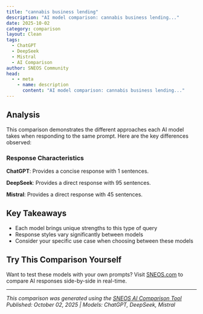 ```yaml
---
title: "cannabis business lending"
description: "AI model comparison: cannabis business lending..."
date: 2025-10-02
category: comparison
layout: Clean
tags:
  - ChatGPT
  - DeepSeek
  - Mistral
  - AI Comparison
author: SNEOS Community
head:
  - - meta
    - name: description
      content: "AI model comparison: cannabis business lending..."
---
```


<ChatComparison
  title="cannabis business lending"
  prompt="cannabis business lending"
  :responses='{"ChatGPT": "Cannabis business lending refers to the financing options available specifically for businesses in the cannabis industry. Given the unique legal and regulatory challenges associated with cannabis, such as its federal prohibition in the United States, traditional financing options are often limited, leading to the emergence of specialized lenders and financing solutions tailored to this sector.\n\n### Key Considerations in Cannabis Business Lending\n\n1. **Legal Status**:\n - The cannabis industry is legal in several states, but it remains illegal federally in the U.S. This discrepancy creates unique challenges for businesses seeking capital, as traditional banks and financial institutions often shy away from lending to cannabis businesses due to federal regulations.\n\n2. **Types of Financing Options**:\n - **Private Equity and Venture Capital**: Many cannabis startups seek funding from private investors or venture capitalists who are willing to invest in the high-risk industry.\n - **Specialized Cannabis Lenders**: Some companies specialize in providing loans to cannabis businesses, understanding the legal environment and the associated risks.\n - **Crowdfunding**: Crowdfunding platforms can also be a source of capital, allowing businesses to raise funds from a larger pool of investors.\n - **Merchant Cash Advances**: This is a popular option where a lender provides a sum of money upfront, which the business pays back through a percentage of its daily credit card sales.\n - **Real Estate Financing**: Many cannabis businesses require real estate, and there are lenders that focus on providing mortgages or financing options for cannabis-related properties.\n\n3. **Challenges**:\n - **High Interest Rates**: Due to the perceived risk of the cannabis industry, interest rates for loans can be significantly higher than traditional lending.\n - **Lack of Banking Services**: Many cannabis businesses are unbanked or underbanked, making it difficult to manage cash flow and finances.\n - **Regulatory Compliance**: Lenders often require extensive documentation to ensure compliance with state regulations, which can complicate the lending process.\n\n4. **Lending Criteria**:\n - Cannabis businesses seeking loans usually need to provide comprehensive business plans, financial statements, and proof of compliance with local and state regulations.\n\n5. **Future Trends**:\n - As more states legalize cannabis and discussions regarding federal legalization progress, there may be increased opportunities for cannabis business lending, including a wider array of financial products and potentially lower interest rates.\n\n### Conclusion\n\nCannabis business lending is a complex and evolving field. Entrepreneurs in the cannabis space should carefully evaluate their financing options, be prepared for stringent compliance requirements, and seek out lenders who specialize in or understand the unique aspects of the cannabis industry. Networking within cannabis industry groups and seeking guidance from professionals familiar with cannabis finance can also be beneficial.", "DeepSeek": "Of course. This is a complex and rapidly evolving area of finance. Here\u2019s a comprehensive breakdown of cannabis business lending, covering the challenges, types of lenders, loan products, and key considerations.\n\n### The Core Challenge: Federal Illegality\n\nThe single biggest hurdle for cannabis businesses seeking financing is the conflict between state and federal law in the United States.\n\n* **State Level:** Medical and/or recreational cannabis is legal in many states.\n* **Federal Level:** Cannabis remains a **Schedule I controlled substance** under the Controlled Substances Act. This makes it illegal federally.\n\nThis conflict creates a massive risk for traditional lenders (banks and credit unions that are FDIC-insured or have a federal charter):\n\n* **Money Laundering \u0026 Banking Secrecy Act:** Handling funds from a federally illegal activity can be prosecuted as money laundering.\n* **Federal Regulatory Action:** Banks risk having their charters revoked or facing severe penalties from federal regulators.\n* **Reputational Risk:** Many traditional financial institutions are unwilling to be associated with the industry.\n\nAs a result, most cannabis businesses are **unbanked or underbanked**, operating primarily in cash, which creates safety and logistical nightmares.\n\n---\n\n### Types of Lenders in the Cannabis Space\n\nBecause traditional bank loans are largely unavailable, a specialized and alternative lending market has emerged.\n\n#### 1. Specialized Cannabis Banks \u0026 Credit Unions (MSBs)\nThese are state-chartered financial institutions that have chosen to serve the cannabis industry, despite the federal risk. They operate under strict guidance from the Financial Crimes Enforcement Network (FinCEN) and must file extensive suspicious activity reports (SARs).\n\n* **How they lend:** They typically offer basic banking services (checking accounts, armored car services) and some commercial loans. Their underwriting is extremely rigorous.\n* **Best for:** Established, compliant businesses looking for a full banking relationship and potentially real estate-secured loans.\n\n#### 2. Private Debt Funds \u0026 Alternative Lenders\nThis is the most active segment of the cannabis lending market. These are private investment firms that raise capital from institutional investors, family offices, and high-net-worth individuals specifically to lend to cannabis companies.\n\n* **How they lend:** They offer various loan products (see below) but at a higher cost than traditional loans to compensate for the perceived risk and regulatory burden.\n* **Best for:** Well-capitalized businesses needing growth capital, acquisition financing, or working capital.\n\n#### 3. Hard Money / Asset-Based Lenders\nThese lenders focus almost entirely on the collateral, not the business\u0027s cash flow or credit. The loan is secured by hard assets.\n\n* **How they lend:** Loans are based on a percentage of the value of real estate, equipment, or other tangible assets.\n* **Best for:** Businesses with significant real estate or expensive equipment who need fast funding and can accept high interest rates.\n\n#### 4. Private Equity \u0026 Venture Capital (Equity, not Debt)\nWhile not a \u0022loan,\u0022 this is a critical source of capital. Instead of lending money, these firms buy an ownership stake (equity) in the company.\n\n* **How they \u0022lend\u0022:** They provide capital in exchange for shares and often a seat on the board. This is dilutive to the original owners.\n* **Best for:** High-growth startups with a strong story and potential for massive scale, where founders are willing to give up some control.\n\n---\n\n### Common Cannabis Loan Products\n\n#### 1. Real Estate Loans\n* **What it is:** A loan to purchase, refinance, or develop property (e.g., a cultivation facility, dispensary building, manufacturing warehouse).\n* **Collateral:** The real estate itself.\n* **Typical LTV (Loan-to-Value):** 50-65%. (You need significant skin in the game).\n\n#### 2. Equipment Financing\n* **What it is:** A loan to purchase specific equipment (e.g., extraction machines, climate control systems, POS systems).\n* **Collateral:** The equipment being financed.\n* **Note:** Lenders will often want a UCC-1 lien on other business assets as well.\n\n#### 3. Accounts Receivable / Invoice Financing\n* **What it is:** A loan based on the value of your outstanding invoices (e.g., money owed to a distributor from dispensaries).\n* **How it works:** The lender advances a percentage (e.g., 80%) of the invoice value immediately, with the remainder (minus fees) paid when the customer settles the invoice.\n\n#### 4. Working Capital Loans\n* **What it is:** A short-term loan to cover day-to-day operational expenses like payroll, inventory, and taxes.\n* **Collateral:** Often requires a blanket lien on all business assets and sometimes a personal guarantee from the owners.\n\n#### 5. Construction \u0026 Tenant Improvement Loans\n* **What it is:** Financing to build out a new facility or renovate an existing one (e.g., turning a retail space into a compliant dispensary).\n* **Collateral:** The leasehold improvements and sometimes the business owner\u0027s personal assets.\n\n---\n\n### Key Factors Lenders Evaluate\n\nWhen applying for a cannabis business loan, be prepared to demonstrate:\n\n1. **Regulatory Compliance:** This is non-negotiable. You must have pristine state and local licensing, track-and-trace reporting, and compliance records.\n2. **Strong Financials:** Detailed profit \u0026 loss statements, balance sheets, cash flow projections, and tax returns (if filed).\n3. **Experience:** A management team with proven experience in both cannabis and business operations.\n4. **Collateral:** Significant tangible assets to secure the loan.\n5. **Business Plan:** A clear, data-driven plan for how the funds will be used and the expected return on investment.\n6. **Personal Credit \u0026 Guarantees:** Owners with strong personal credit scores will have a major advantage. Personal guarantees are almost always required.\n\n---\n\n### The Future: SAFE Banking Act and Beyond\n\nThe landscape could change dramatically with the passage of federal reform, most notably the **SAFE Banking Act**. This proposed legislation would:\n\n* **Protect banks** that serve state-legal cannabis businesses from federal prosecution.\n* **Open the doors** to traditional small business loans, lines of credit, and credit card processing.\n* **Reduce the industry\u0027s reliance on cash,** making it safer and more efficient.\n\nWhile its passage is not guaranteed, it represents the single most important potential shift in cannabis business financing.\n\n### Actionable Steps for a Cannabis Business Seeking a Loan\n\n1. **Get Your House in Order:** Ensure 100% compliance, organize your financials, and build a strong management team.\n2. **Determine Your Needs:** Exactly how much do you need, what for, and what can you offer as collateral?\n3. **Research Specialized Lenders:** Look for lenders who explicitly state they work with cannabis businesses. Industry conferences and trade publications are good resources.\n4. **Prepare a Professional Package:** Have a compelling business plan, financial projections, and compliance documentation ready.\n5. **Be Prepared for the Cost:** Understand that capital in this space is expensive. Interest rates can be in the mid-teens or higher, and loan terms will be strict.\n\n**Disclaimer:** This information is for educational purposes only and does not constitute financial or legal advice. You should consult with qualified financial and legal professionals who specialize in the cannabis industry before pursuing any financing options.", "Mistral": "Cannabis business lending refers to the financial services provided to companies involved in the cannabis industry, including cultivators, manufacturers, retailers, and ancillary businesses. Due to the complex legal landscape surrounding cannabis, traditional banking and lending services are often challenging to obtain. Here are some key points to consider:\n\n### Legal and Regulatory Environment\n1. **Federal vs. State Laws**: Cannabis is illegal at the federal level in the United States, but many states have legalized it for medical and/or recreational use. This discrepancy creates significant challenges for cannabis businesses seeking traditional banking services.\n2. **SAFE Banking Act**: The Secure and Fair Enforcement (SAFE) Banking Act aims to provide a safe harbor for financial institutions that serve cannabis-related businesses. However, as of my knowledge cutoff in 2023, it has not been enacted into law.\n\n### Types of Lending\n1. **Equipment Financing**: Loans specifically for purchasing equipment needed for cultivation, manufacturing, or retail operations.\n2. **Real Estate Loans**: Financing for purchasing or leasing property for cannabis operations.\n3. **Working Capital Loans**: Short-term loans to cover day-to-day expenses.\n4. **Inventory Financing**: Loans to purchase inventory, such as seeds, plants, or finished products.\n5. **Merchant Cash Advances**: Advances based on future credit card sales, though this is less common due to the cash-heavy nature of the industry.\n\n### Challenges\n1. **Limited Access to Traditional Banks**: Many traditional banks are reluctant to work with cannabis businesses due to federal regulations and the risk of legal repercussions.\n2. **High Interest Rates**: Due to the perceived risk, interest rates for cannabis business loans are often higher than for other industries.\n3. **Cash Management**: The cash-heavy nature of the industry poses security risks and complicates financial management.\n\n### Alternative Financing Options\n1. **Credit Unions**: Some credit unions are more willing to work with cannabis businesses, especially in states where cannabis is legal.\n2. **Private Lenders**: Specialized lenders and investment firms that focus on the cannabis industry.\n3. **Crowdfunding**: Platforms that allow businesses to raise funds from a large number of investors.\n4. **Venture Capital**: Investment from venture capital firms that are willing to take on the risk associated with the cannabis industry.\n\n### Best Practices\n1. **Compliance**: Ensure that your business is fully compliant with all state and local regulations.\n2. **Transparency**: Be transparent with potential lenders about your business operations and financials.\n3. **Diversification**: Consider diversifying your funding sources to mitigate risk.\n4. **Legal Counsel**: Consult with legal experts who specialize in cannabis law to navigate the complex regulatory environment.\n\n### Future Outlook\nThe cannabis industry is rapidly evolving, and there is growing pressure for federal legalization or at least decriminalization. If the SAFE Banking Act or similar legislation is passed, it could significantly improve access to traditional banking and lending services for cannabis businesses.\n\nIn summary, while cannabis business lending presents unique challenges, there are alternative financing options available. Staying informed about regulatory changes and maintaining compliance can help cannabis businesses navigate the complexities of securing financing."}' 
  published-date="08:46"
/>

## Analysis

This comparison demonstrates the different approaches each AI model takes when responding to the same prompt. Here are the key differences observed:

### Response Characteristics

**ChatGPT**: Provides a concise response with 1 sentences. 

**DeepSeek**: Provides a direct response with 95 sentences. 

**Mistral**: Provides a direct response with 45 sentences. 

## Key Takeaways

- Each model brings unique strengths to this type of query
- Response styles vary significantly between models
- Consider your specific use case when choosing between these models

## Try This Comparison Yourself

Want to test these models with your own prompts? Visit [SNEOS.com](https://sneos.com) to compare AI responses side-by-side in real-time.

---

*This comparison was generated using the [SNEOS AI Comparison Tool](https://sneos.com)*
*Published: October 02, 2025 | Models: ChatGPT, DeepSeek, Mistral*
